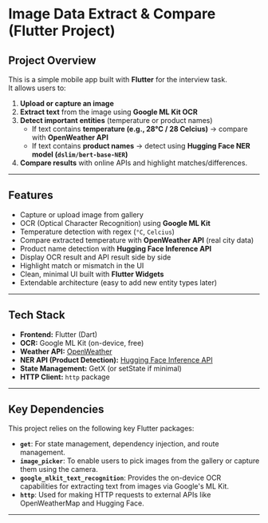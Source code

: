 #  Image Data Extract & Compare (Flutter Project)

##  Project Overview
This is a simple mobile app built with **Flutter** for the interview task.  
It allows users to:
1. **Upload or capture an image**
2. **Extract text** from the image using **Google ML Kit OCR**
3. **Detect important entities** (temperature or product names)
    - If text contains **temperature (e.g., 28°C / 28 Celcius)** → compare with **OpenWeather API**
    - If text contains **product names** → detect using **Hugging Face NER model (`dslim/bert-base-NER`)**
4. **Compare results** with online APIs and highlight matches/differences.

---

##  Features
-  Capture or upload image from gallery
-  OCR (Optical Character Recognition) using **Google ML Kit**
-  Temperature detection with regex (`°C`, `Celcius`)
-  Compare extracted temperature with **OpenWeather API** (real city data)
-  Product name detection with **Hugging Face Inference API**
-  Display OCR result and API result side by side
-  Highlight match or mismatch in the UI
-  Clean, minimal UI built with **Flutter Widgets**
-  Extendable architecture (easy to add new entity types later)

---

##  Tech Stack
- **Frontend:** Flutter (Dart)
- **OCR:** Google ML Kit (on-device, free)
- **Weather API:** [OpenWeather](https://openweathermap.org/api)
- **NER API (Product Detection):** [Hugging Face Inference API](https://huggingface.co/models/dslim/bert-base-NER)
- **State Management:** GetX (or setState if minimal)
- **HTTP Client:** `http` package

---

## Key Dependencies

This project relies on the following key Flutter packages:

*   **`get`**: For state management, dependency injection, and route management.
*   **`image_picker`**: To enable users to pick images from the gallery or capture them using the camera.
*   **`google_mlkit_text_recognition`**: Provides the on-device OCR capabilities for extracting text from images via Google's ML Kit.
*   **`http`**: Used for making HTTP requests to external APIs like OpenWeatherMap and Hugging Face.

---
